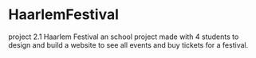 # HaarlemFestival
project 2.1 Haarlem Festival
an school project made with 4 students to design and build a website to see all events and buy tickets for a festival.
